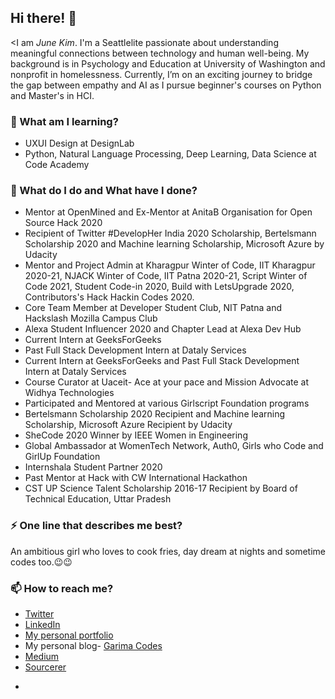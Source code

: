 ## Hi there! 👋

<I am _June Kim_.  I'm a Seattlelite passionate about understanding meaningful connections between technology and human well-being. My background is in Psychology and Education at University of Washington and nonprofit in homelessness. Currently, I’m on an exciting journey to bridge the gap between empathy and AI as I pursue beginner's courses on Python and Master's in HCI.

### 🌱 What am I learning? 

- UXUI Design at DesignLab
- Python, Natural Language Processing, Deep Learning, Data Science at Code Academy
  
### 🌱 What do I do and What have I done? 

- Mentor at OpenMined and Ex-Mentor at AnitaB Organisation for Open Source Hack 2020
- Recipient of Twitter #DevelopHer India 2020 Scholarship, Bertelsmann Scholarship 2020 and Machine learning Scholarship, Microsoft Azure by Udacity 
- Mentor and Project Admin at Kharagpur Winter of Code, IIT Kharagpur 2020-21, NJACK Winter of Code, IIT Patna 2020-21, Script Winter of Code 2021, Student Code-in 2020, Build with LetsUpgrade 2020, Contributors's Hack Hackin Codes 2020. 
- Core Team Member at Developer Student Club, NIT Patna and Hackslash Mozilla Campus Club
- Alexa Student Influencer 2020 and Chapter Lead at Alexa Dev Hub
- Current Intern at GeeksForGeeks 
- Past Full Stack Development Intern at Dataly Services 
- Current Intern at GeeksForGeeks and Past Full Stack Development Intern at Dataly Services 
- Course Curator at Uaceit- Ace at your pace and Mission Advocate at Widhya Technologies
- Participated and Mentored at various Girlscript Foundation programs
- Bertelsmann Scholarship 2020 Recipient and Machine learning Scholarship, Microsoft Azure Recipient by Udacity 
- SheCode 2020 Winner by IEEE Women in Engineering
- Global Ambassador at WomenTech Network, Auth0, Girls who Code and GirlUp Foundation
- Internshala Student Partner 2020
- Past Mentor at Hack with CW International Hackathon
- CST UP Science Talent Scholarship 2016-17 Recipient by Board of Technical Education, Uttar Pradesh


### ⚡ One line that describes me best? 
An ambitious girl who loves to cook fries, day dream at nights and sometime codes too.😉😉

### 📫 How to reach me?
- [Twitter](https://twitter.com/garingh128) 
- [LinkedIn](https://www.linkedin.com/in/garima-singh-34042a177/) 
- [My personal portfolio](http://garimasingh.me) 
- My personal blog- [Garima Codes](https://garimasingh.netlify.app/)
- [Medium](https://medium.com/@garingh128)
- [Sourcerer](https://sourcerer.io/garimasingh128)
- >
